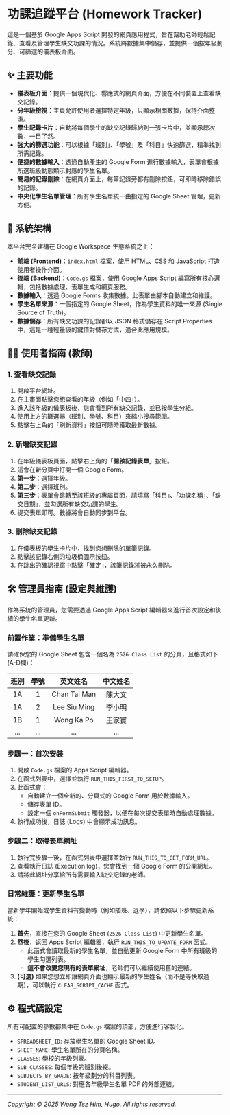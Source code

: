# 功課追蹤平台 (Homework Tracker) 

這是一個基於 Google Apps Script 開發的網頁應用程式，旨在幫助老師輕鬆記錄、查看及管理學生缺交功課的情況。系統將數據集中儲存，並提供一個按年級劃分、可篩選的儀表板介面。


## ✨ 主要功能

*   **儀表板介面**：提供一個現代化、響應式的網頁介面，方便在不同裝置上查看缺交記錄。
*   **分年級檢視**：主頁允許使用者選擇特定年級，只顯示相關數據，保持介面整潔。
*   **學生記錄卡片**：自動將每個學生的缺交記錄歸納到一張卡片中，並顯示總次數，一目了然。
*   **強大的篩選功能**：可以根據「班別」、「學號」及「科目」快速篩選，精準找到所需記錄。
*   **便捷的數據輸入**：透過自動產生的 Google Form 進行數據輸入，表單會根據所選班級動態顯示對應的學生名單。
*   **簡易的記錄刪除**：在網頁介面上，每筆記錄旁都有刪除按鈕，可即時移除錯誤的記錄。
*   **中央化學生名單管理**：所有學生名單統一由指定的 Google Sheet 管理，更新方便。

## 🔧 系統架構

本平台完全建構在 Google Workspace 生態系統之上：

*   **前端 (Frontend)**：`index.html` 檔案，使用 HTML、CSS 和 JavaScript 打造使用者操作介面。
*   **後端 (Backend)**：`Code.gs` 檔案，使用 Google Apps Script 編寫所有核心邏輯，包括數據處理、表單生成和網頁服務。
*   **數據輸入**：透過 Google Forms 收集數據。此表單由腳本自動建立和維護。
*   **學生名單來源**：一個指定的 Google Sheet，作為學生資料的唯一來源 (Single Source of Truth)。
*   **數據儲存**：所有缺交功課的記錄都以 JSON 格式儲存在 Script Properties 中，這是一種輕量級的鍵值對儲存方式，適合此應用規模。

## 👨‍🏫 使用者指南 (教師)

### 1. 查看缺交記錄
1.  開啟平台網址。
2.  在主畫面點擊您想查看的年級（例如「中四」）。
3.  進入該年級的儀表板後，您會看到所有缺交記錄，並已按學生分組。
4.  使用上方的篩選器（班別、學號、科目）來縮小搜尋範圍。
5.  點擊右上角的「刷新資料」按鈕可隨時獲取最新數據。

### 2. 新增缺交記錄
1.  在年級儀表板頁面，點擊右上角的「**開啟記錄表單**」按鈕。
2.  這會在新分頁中打開一個 Google Form。
3.  **第一步**：選擇年級。
4.  **第二步**：選擇班別。
5.  **第三步**：表單會跳轉至該班級的專屬頁面，請填寫「科目」、「功課名稱」、「缺交日期」，並勾選所有缺交功課的學生。
6.  提交表單即可。數據將會自動同步到平台。

### 3. 刪除缺交記錄
1.  在儀表板的學生卡片中，找到您想刪除的單筆記錄。
2.  點擊該記錄右側的垃圾桶圖示按鈕。
3.  在跳出的確認視窗中點擊「確定」，該筆記錄將被永久刪除。

## 🛠️ 管理員指南 (設定與維護)

作為系統的管理員，您需要透過 Google Apps Script 編輯器來進行首次設定和後續的學生名單更新。

### 前置作業：準備學生名單
請確保您的 Google Sheet  包含一個名為 `2526 Class List` 的分頁，且格式如下 (A-D欄)：

| 班別  | 學號  | 英文姓名  | 中文姓名 |
| :----------: | :-----------: | :---------------------: | :---------------------: |
|      1A      |       1       |        Chan Tai Man     |          陳大文         |
|      1A      |       2       |        Lee Siu Ming     |          李小明         |
|      1B      |       1       |        Wong Ka Po       |          王家寶         |
|     ...      |      ...      |           ...           |           ...           |

### 步驟一：首次安裝
1.  開啟 `Code.gs` 檔案的 Apps Script 編輯器。
2.  在函式列表中，選擇並執行 `RUN_THIS_FIRST_TO_SETUP`。
3.  此函式會：
    *   自動建立一個全新的、分頁式的 Google Form 用於數據輸入。
    *   儲存表單 ID。
    *   設定一個 `onFormSubmit` 觸發器，以便在每次提交表單時自動處理數據。
4.  執行成功後，日誌 (Logs) 中會顯示成功訊息。

### 步驟二：取得表單網址
1.  執行完步驟一後，在函式列表中選擇並執行 `RUN_THIS_TO_GET_FORM_URL`。
2.  查看執行日誌 (Execution log)，您會找到一個 Google Form 的公開網址。
3.  請將此網址分享給所有需要輸入缺交記錄的老師。

### 日常維護：更新學生名單
當新學年開始或學生資料有變動時（例如插班、退學），請依照以下步驟更新系統：

1.  **首先**，直接在您的 Google Sheet (`2526 Class List`) 中更新學生名單。
2.  **然後**，返回 Apps Script 編輯器，執行 `RUN_THIS_TO_UPDATE_FORM` 函式。
    *   此函式會讀取最新的學生名單，並自動更新 Google Form 中所有班級的學生勾選列表。
    *   **這不會改變您現有的表單網址**，老師們可以繼續使用舊的連結。
3.  **(可選)** 如果您想立即讓網頁介面也顯示最新的學生姓名（而不是等快取過期），可以執行 `CLEAR_SCRIPT_CACHE` 函式。

## ⚙️ 程式碼設定

所有可配置的參數都集中在 `Code.gs` 檔案的頂部，方便進行客製化。

*   `SPREADSHEET_ID`: 存放學生名單的 Google Sheet ID。
*   `SHEET_NAME`: 學生名單所在的分頁名稱。
*   `CLASSES`: 學校的年級列表。
*   `SUB_CLASSES`: 每個年級的班別後綴。
*   `SUBJECTS_BY_GRADE`: 按年級劃分的科目列表。
*   `STUDENT_LIST_URLS`: 對應各年級學生名單 PDF 的外部連結。

---

*Copyright © 2025 Wong Tsz Him, Hugo. All rights reserved.*
